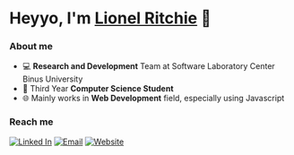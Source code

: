 # Heyyo, I'm [Lionel Ritchie](https://ritchie.vercel.app/) 👋  


### About me  
- 💻 **Research and Development** Team at Software Laboratory Center Binus University
- 📕 Third Year **Computer Science Student**
- 🌐 Mainly works in **Web Development** field, especially using Javascript   


### Reach me
[![Linked In](https://img.shields.io/badge/LinkedIn-0A66C2?style=for-the-badge&logo=LinkedIn&logoColor=White)](https://www.linkedin.com/in/lionel-ritchie/)
[![Email](https://img.shields.io/badge/Email-EA4335?style=for-the-badge&logo=Gmail&logoColor=ffffff)](mailto:lionelrtchieee@gmail.com)
[![Website](https://img.shields.io/badge/Website-FF7139?style=for-the-badge&logo=Firefox&logoColor=ffffff)](http://ritchie.vercel.app/)
